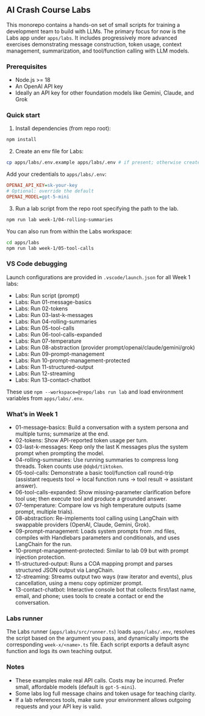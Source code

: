## AI Crash Course Labs

This monorepo contains a hands-on set of small scripts for training a development team to build with LLMs. The primary focus for now is the Labs app under `apps/labs`. It includes progressively more advanced exercises demonstrating message construction, token usage, context management, summarization, and tool/function calling with LLM models.


### Prerequisites

- Node.js >= 18
- An OpenAI API key
- Ideally an API key for other foundation models like Gemini, Claude, and Grok

### Quick start

1) Install dependencies (from repo root):

```sh
npm install
```

2) Create an env file for Labs:

```sh
cp apps/labs/.env.example apps/labs/.env # if present; otherwise create manually
```

Add your credentials to `apps/labs/.env`:

```ini
OPENAI_API_KEY=sk-your-key
# Optional: override the default
OPENAI_MODEL=gpt-5-mini
```

3) Run a lab script from the repo root specifying the path to the lab. 

```sh
npm run lab week-1/04-rolling-summaries
```

You can also run from within the Labs workspace:

```sh
cd apps/labs
npm run lab week-1/05-tool-calls
```

### VS Code debugging

Launch configurations are provided in `.vscode/launch.json` for all Week 1 labs:

- Labs: Run script (prompt)
- Labs: Run 01-message-basics
- Labs: Run 02-tokens
- Labs: Run 03-last-k-messages
- Labs: Run 04-rolling-summaries
- Labs: Run 05-tool-calls
- Labs: Run 06-tool-calls-expanded
- Labs: Run 07-temperature
- Labs: Run 08-abstraction (provider prompt/openai/claude/gemini/grok)
- Labs: Run 09-prompt-management
- Labs: Run 10-prompt-management-protected
- Labs: Run 11-structured-output
- Labs: Run 12-streaming
- Labs: Run 13-contact-chatbot

These use `npm --workspace=@repo/labs run lab` and load environment variables from `apps/labs/.env`.

### What’s in Week 1

- 01-message-basics: Build a conversation with a system persona and multiple turns; summarize at the end.
- 02-tokens: Show API-reported token usage per turn.
- 03-last-k-messages: Keep only the last K messages plus the system prompt when prompting the model.
- 04-rolling-summaries: Use running summaries to compress long threads. Token counts use `@dqbd/tiktoken`.
- 05-tool-calls: Demonstrate a basic tool/function call round-trip (assistant requests tool → local function runs → tool result → assistant answer).
- 06-tool-calls-expanded: Show missing-parameter clarification before tool use; then execute tool and produce a grounded answer.
- 07-temperature: Compare low vs high temperature outputs (same prompt, multiple trials).
- 08-abstraction: Re-implements tool calling using LangChain with swappable providers (OpenAI, Claude, Gemini, Grok).
- 09-prompt-management: Loads system prompts from .md files, compiles with Handlebars parameters and conditionals, and uses LangChain for the run.
- 10-prompt-management-protected: Similar to lab 09 but with prompt injection protection.
- 11-structured-output: Runs a COA mapping prompt and parses structured JSON output via LangChain.
- 12-streaming: Streams output two ways (raw iterator and events), plus cancellation, using a menu copy optimizer prompt.
- 13-contact-chatbot: Interactive console bot that collects first/last name, email, and phone; uses tools to create a contact or end the conversation.

### Labs runner

The Labs runner (`apps/labs/src/runner.ts`) loads `apps/labs/.env`, resolves the script based on the argument you pass, and dynamically imports the corresponding `week-x/<name>.ts` file. Each script exports a default async function and logs its own teaching output.

### Notes

- These examples make real API calls. Costs may be incurred. Prefer small, affordable models (default is `gpt-5-mini`).
- Some labs log full message chains and token usage for teaching clarity.
- If a lab references tools, make sure your environment allows outgoing requests and your API key is valid.
